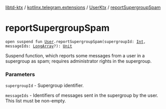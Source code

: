 [libtd-ktx](../../index.md) / [kotlinx.telegram.extensions](../index.md) / [UserKtx](index.md) / [reportSupergroupSpam](./report-supergroup-spam.md)

# reportSupergroupSpam

`open suspend fun `[`User`](https://tdlibx.github.io/td/docs/org/drinkless/td/libcore/telegram/TdApi.User.html)`.reportSupergroupSpam(supergroupId: `[`Int`](https://kotlinlang.org/api/latest/jvm/stdlib/kotlin/-int/index.html)`, messageIds: `[`LongArray`](https://kotlinlang.org/api/latest/jvm/stdlib/kotlin/-long-array/index.html)`?): `[`Unit`](https://kotlinlang.org/api/latest/jvm/stdlib/kotlin/-unit/index.html)

Suspend function, which reports some messages from a user in a supergroup as spam; requires
administrator rights in the supergroup.

### Parameters

`supergroupId` - Supergroup identifier.

`messageIds` - Identifiers of messages sent in the supergroup by the user. This list must be
non-empty.